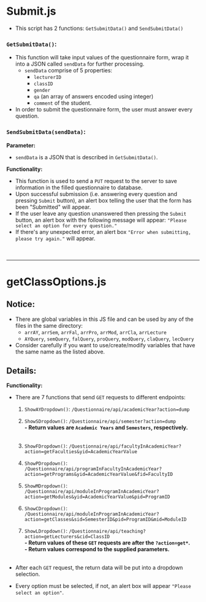 # Submit.js
- This script has 2 functions: `GetSubmitData()` and `SendSubmitData()`
### `GetSubmitData()`:
- This function will take input values of the questionnaire form, wrap it into a JSON called `sendData` for further processing.
  - `sendData` comprise of 5 properties:
    - `lecturerID`
    - `classID`
    - `gender`
    - `qa` (an array of answers encoded using integer)
    - `comment` of the student.
- In order to submit the questionnaire form, the user must answer every question.

### `SendSubmitData(sendData)`:
**Parameter:**<br>
- `sendData` is a JSON that is described in `GetSubmitData()`.<br>

**Functionality:**
- This function is used to send a `PUT` request to the server to save information in the filled questionnaire to database.
- Upon successful submission (i.e. answering every question and pressing `Submit` button), an alert box telling the user that the form has been "Submitted" will appear.
- If the user leave any question unanswered then pressing the `Submit` button, an alert box with the following message will appear: `"Please select an option for every question."`
- If there's any unexpected error, an alert box `"Error when submitting, please try again."` will appear.
<br><br><br>
------------------------------------------------------------------------------------------------------------------------------------------------------------------------
# getClassOptions.js

## Notice:
- There are global variables in this JS file and can be used by any of the files in the same directory:
  - `arrAY`, `arrSem`, `arrFal`, `arrPro`, `arrMod`, `arrCla`, `arrLecture`
  - `AYQuery`, `semQuery`, `falQuery`, `proQuery`, `modQuery`, `claQuery`, `lecQuery`
- Consider carefully if you want to use/create/modify variables that have the same name as the listed above.

## Details:

**Functionality:**

- There are 7 functions that send `GET` requests to different endpoints:
  1. `ShowAYDropdown()`: `/Questionnaire/api/academicYear?action=dump`<br>
	2. `ShowSDropdown()`: `/Questionnaire/api/semester?action=dump`<br>
    **- Return values are `Academic Years` and `Semesters`, respectively.<br><br>**

  3. `ShowFDropdown()`: `/Questionnaire/api/facultyInAcademicYear?action=getFaculties&yid=AcademicYearValue`<br>
	4. `ShowPDropdown()`: `/Questionnaire/api/programInFacultyInAcademicYear?action=getPrograms&yid=AcademicYearValue&fid=FacultyID`<br>
	5. `ShowMDropdown()`: `/Questionnaire/api/moduleInProgramInAcademicYear?action=getModules&yid=AcademicYearValue&pid=ProgramID`<br>
	6. `ShowCDropdown()`: `/Questionnaire/api/moduleInProgramInAcademicYear?action=getClasses&sid=SemesterID&pid=ProgramID&mid=ModuleID`<br>
	7. `ShowLDropdown()`: `/Questionnaire/api/teaching?action=getLecturers&cid=ClassID`<br>
    **- Return values of these `GET` requests are after the `?action=get*`.<br>**
    **- Return values correspond to the supplied parameters.<br><br>**

- After each `GET` request, the return data will be put into a dropdown selection.
- Every option must be selected, if not, an alert box will appear `"Please select an option"`.

